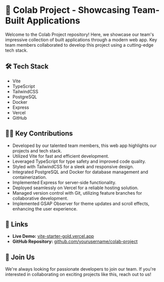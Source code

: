 # 🚀 Colab Project - Showcasing Team-Built Applications

Welcome to the Colab Project repository! Here, we showcase our team's impressive collection of built applications through a modern web app. Key team members collaborated to develop this project using a cutting-edge tech stack.

## 🛠️ Tech Stack

- Vite
- TypeScript
- TailwindCSS
- PostgreSQL
- Docker
- Express
- Vercel
- GitHub

## 👨‍💻 Key Contributions

- Developed by our talented team members, this web app highlights our projects and tech stack.
- Utilized Vite for fast and efficient development.
- Leveraged TypeScript for type safety and improved code quality.
- Styled with TailwindCSS for a sleek and responsive design.
- Integrated PostgreSQL and Docker for database management and containerization.
- Implemented Express for server-side functionality.
- Deployed seamlessly on Vercel for a reliable hosting solution.
- Managed version control with Git, utilizing feature branches for collaborative development.
- Implemented GSAP Observer for theme updates and scroll effects, enhancing the user experience.

## 🔗 Links

- **Live Demo:** [vite-starter-gold.vercel.app](https://vite-starter-gold.vercel.app/)
- **GitHub Repository:** [github.com/yourusername/colab-project](https://github.com/stephn2027/vite-team-devs)

## 🙌 Join Us

We're always looking for passionate developers to join our team. 
If you're interested in collaborating on exciting projects like this, reach out to us!
